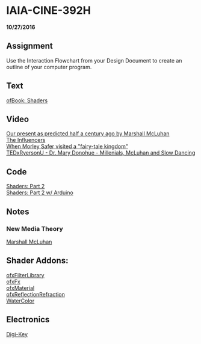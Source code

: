# IAIA-CINE-392H
**10/27/2016**

## Assignment
Use the Interaction Flowchart from your Design Document to create an outline of your computer program.

## Text
[ofBook: Shaders](http://openframeworks.cc/ofBook/chapters/shaders.html)  

## Video
[Our present as predicted half a century ago by Marshall McLuhan](https://www.youtube.com/watch?v=viuIKgjLnDE)  
[The Influencers](http://www.cbsnews.com/news/60-minutes-kim-kardashian-logan-paul-social-media-influencers/)  
[When Morley Safer visited a "fairy-tale kingdom"](http://www.cbsnews.com/news/when-morley-safer-visited-a-fairy-tale-kingdom/)  
[TEDxRyersonU - Dr. Mary Donohue - Millenials, McLuhan and Slow Dancing](https://www.youtube.com/watch?v=f0PUrZQjVRw)  

## Code
[Shaders: Part 2](../c++/026_Shaders_Part2)  
[Shaders: Part 2 w/ Arduino](../c++/027_Shaders_Part2_Arduino)  

## Notes 
### New Media Theory
[Marshall McLuhan](https://goo.gl/EkIUu0)

## Shader Addons:
[ofxFilterLibrary](https://github.com/mfargo/ofxFilterLibrary)  
[ofxFx](https://github.com/patriciogonzalezvivo/ofxFX)  
[ofxMaterial](https://github.com/kashimAstro/ofxGLSLMaterial)  
[ofxReflectionRefraction](https://github.com/kashimAstro/ofxReflectionRefraction)  
[WaterColor](https://github.com/kashimAstro/WaterColor)  

## Electronics
[Digi-Key](http://www.digikey.com/)
